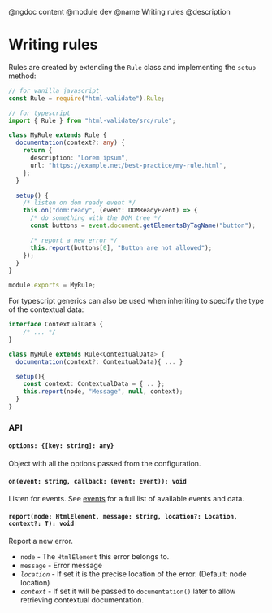 @ngdoc content
@module dev
@name Writing rules
@description

# Writing rules

Rules are created by extending the `Rule` class and implementing the `setup`
method:

```typescript
// for vanilla javascript
const Rule = require("html-validate").Rule;

// for typescript
import { Rule } from "html-validate/src/rule";

class MyRule extends Rule {
  documentation(context?: any) {
    return {
      description: "Lorem ipsum",
      url: "https://example.net/best-practice/my-rule.html",
    };
  }

  setup() {
    /* listen on dom ready event */
    this.on("dom:ready", (event: DOMReadyEvent) => {
      /* do something with the DOM tree */
      const buttons = event.document.getElementsByTagName("button");

      /* report a new error */
      this.report(buttons[0], "Button are not allowed");
    });
  }
}

module.exports = MyRule;
```

For typescript generics can also be used when inheriting to specify the type of
the contextual data:

```typescript
interface ContextualData {
    /* ... */
}

class MyRule extends Rule<ContextualData> {
  documentation(context?: ContextualData){ ... }

  setup(){
    const context: ContextualData = { .. };
    this.report(node, "Message", null, context);
  }
}
```

### API

#### `options: {[key: string]: any}`

Object with all the options passed from the configuration.

#### `on(event: string, callback: (event: Event)): void`

Listen for events. See [events](/dev/events.html) for a full list of available
events and data.

#### `report(node: HtmlElement, message: string, location?: Location, context?: T): void`

Report a new error.

- `node` - The `HtmlElement` this error belongs to.
- `message` - Error message
- _`location`_ - If set it is the precise location of the error. (Default: node
  location)
- _`context`_ - If set it will be passed to `documentation()` later to allow
  retrieving contextual documentation.
